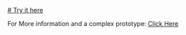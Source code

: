 [# Try it here](https://visvar.github.io/vis-ai-comp-simple/)

For More information and a complex prototype: 
[Click Here](https://github.com/visvar/vis-ai-comp)
